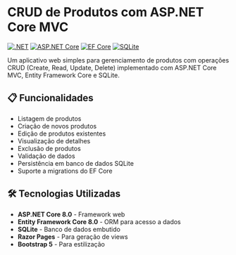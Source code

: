 # CRUD de Produtos com ASP.NET Core MVC

[![.NET](https://img.shields.io/badge/.NET-6.0-purple)](https://dotnet.microsoft.com/)
[![ASP.NET Core](https://img.shields.io/badge/ASP.NET_Core-6.0-blue)](https://dotnet.microsoft.com/apps/aspnet)
[![EF Core](https://img.shields.io/badge/EF_Core-6.0-green)](https://docs.microsoft.com/ef/core/)
[![SQLite](https://img.shields.io/badge/SQLite-3-lightgrey)](https://www.sqlite.org/)

Um aplicativo web simples para gerenciamento de produtos com operações CRUD (Create, Read, Update, Delete) implementado com ASP.NET Core MVC, Entity Framework Core e SQLite.

## 📋 Funcionalidades

- Listagem de produtos
- Criação de novos produtos
- Edição de produtos existentes
- Visualização de detalhes
- Exclusão de produtos
- Validação de dados
- Persistência em banco de dados SQLite
- Suporte a migrations do EF Core

## 🛠️ Tecnologias Utilizadas

- **ASP.NET Core 8.0** - Framework web
- **Entity Framework Core 8.0** - ORM para acesso a dados
- **SQLite** - Banco de dados embutido
- **Razor Pages** - Para geração de views
- **Bootstrap 5** - Para estilização
